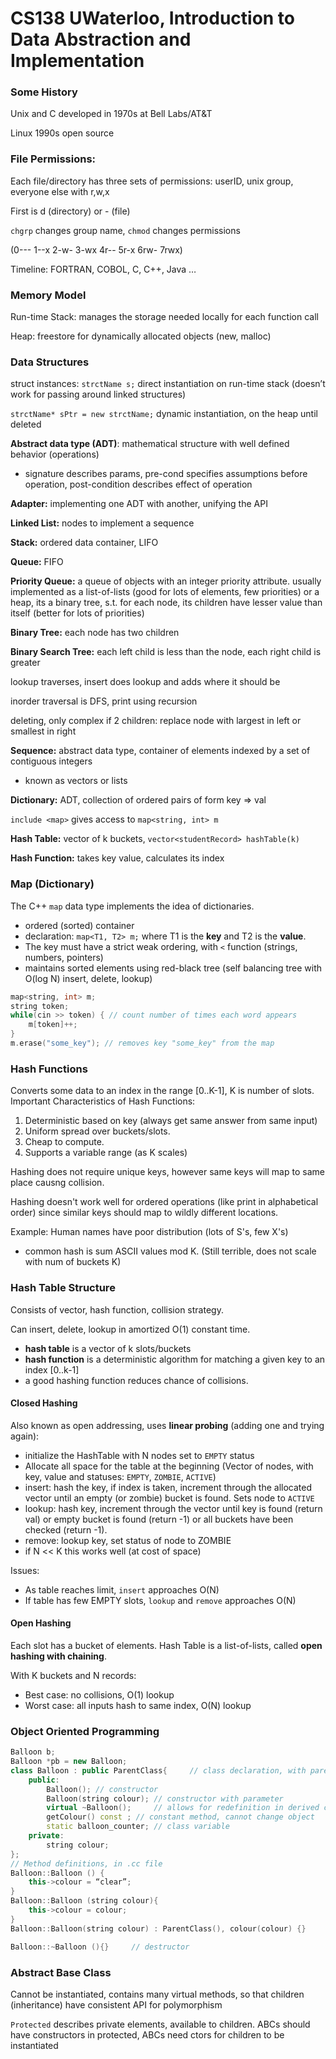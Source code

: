 # CS138 UWaterloo, Introduction to Data Abstraction and Implementation
### Some History

Unix and C developed in 1970s at Bell Labs/AT&T 

Linux 1990s open source

### File Permissions:

Each file/directory has three sets of permissions: userID, unix group, everyone else with r,w,x

First is d (directory) or - (file) 

`chgrp` changes group name, `chmod` changes permissions 

(0--- 1--x 2-w- 3-wx 4r-- 5r-x 6rw- 7rwx)

Timeline: FORTRAN, COBOL, C, C++, Java …

### Memory Model
Run-time Stack: manages the storage needed locally for each function call

Heap: freestore for dynamically allocated objects (new, malloc)

### Data Structures
struct instances: `strctName s;` direct instantiation on run-time stack (doesn’t work for passing around linked structures)

`strctName* sPtr = new strctName;` dynamic instantiation, on the heap until deleted

**Abstract data type (ADT)**: mathematical structure with well defined behavior (operations)
- signature describes params, pre-cond specifies assumptions before operation, post-condition describes effect of operation

**Adapter:** implementing one ADT with another, unifying the API

**Linked List:** nodes to implement a sequence

**Stack:** ordered data container, LIFO

**Queue:** FIFO

**Priority Queue:** a queue of objects with an integer priority attribute. usually implemented as a list-of-lists (good for lots of elements, few priorities) or a heap, its a binary tree, s.t. for each node, its children have lesser value than itself (better for lots of priorities)

**Binary Tree:** each node has two children

**Binary Search Tree:** each left child is less than the node, each right child is greater

lookup traverses, insert does lookup and adds where it should be

inorder traversal is DFS, print using recursion

deleting, only complex if 2 children: replace node with largest in left or smallest in right

**Sequence:** abstract data type, container of elements indexed by a set of contiguous integers
- known as vectors or lists

**Dictionary:** ADT, collection of ordered pairs of form key => val

`include <map>` gives access to `map<string, int> m`

**Hash Table:** vector of k buckets, `vector<studentRecord> hashTable(k)`

**Hash Function:** takes key value, calculates its index

### Map (Dictionary)
The C++ `map` data type implements the idea of dictionaries. 
- ordered (sorted) container 
- declaration: `map<T1, T2> m;` where T1 is the **key** and T2 is the **value**.
- The key must have a strict weak ordering, with `<` function (strings, numbers, pointers)
- maintains sorted elements using red-black tree (self balancing tree with O(log N) insert, delete, lookup)

```C++
map<string, int> m;
string token;
while(cin >> token) { // count number of times each word appears
    m[token]++;
}
m.erase("some_key"); // removes key "some_key" from the map
```

### Hash Functions
Converts some data to an index in the range [0..K-1], K is number of slots.
Important Characteristics of Hash Functions:
1. Deterministic based on key (always get same answer from same input)
2. Uniform spread over buckets/slots.
3. Cheap to compute.
4. Supports a variable range (as K scales)

Hashing does not require unique keys, however same keys will map to same place causng collision.

Hashing doesn't work well for ordered operations (like print in alphabetical order) since similar keys should map to wildly different locations.

Example: Human names have poor distribution (lots of S's, few X's)
- common hash is sum ASCII values mod K. (Still terrible, does not scale with num of buckets K)

### Hash Table Structure
Consists of vector, hash function, collision strategy.

Can insert, delete, lookup in amortized O(1) constant time. 
- **hash table** is a vector of k slots/buckets 
- **hash function** is a deterministic algorithm for matching a given key to an index [0..k-1]
- a good hashing function reduces chance of collisions. 

#### Closed Hashing
Also known as open addressing, uses **linear probing** (adding one and trying again):
- initialize the HashTable with N nodes set to `EMPTY` status
- Allocate all space for the table at the beginning (Vector of nodes, with key, value and statuses: `EMPTY`, `ZOMBIE`, `ACTIVE`)
- insert: hash the key, if index is taken, increment through the allocated vector until an empty (or zombie) bucket is found. Sets node to `ACTIVE`
- lookup: hash key, increment through the vector until key is found (return val) or empty bucket is found (return -1) or all buckets have been checked (return -1).
- remove: lookup key, set status of node to ZOMBIE
- if N << K this works well (at cost of space)

Issues:
- As table reaches limit, `insert` approaches O(N)
- If table has few EMPTY slots, `lookup` and `remove` approaches O(N)

#### Open Hashing
Each slot has a bucket of elements. Hash Table is a list-of-lists, called **open hashing with chaining**.

With K buckets and N records:
- Best case: no collisions, O(1) lookup
- Worst case: all inputs hash to same index, O(N) lookup

### Object Oriented Programming
```C++
Balloon b;
Balloon *pb = new Balloon;
class Balloon : public ParentClass{     // class declaration, with parent, in .h file
    public:
        Balloon(); // constructor
        Balloon(string colour); // constructor with parameter
        virtual ~Balloon();     // allows for redefinition in derived classes
        getColour() const ; // constant method, cannot change object
        static balloon_counter; // class variable
    private:
        string colour;
};
// Method definitions, in .cc file
Balloon::Balloon () {
    this->colour = “clear”;
}
Balloon::Balloon (string colour){
    this->colour = colour;
}
Balloon::Balloon(string colour) : ParentClass(), colour(colour) {}     // shorthand syntax, stops double instantiation of object parameters, calls parent constructor

Balloon::~Balloon (){}     // destructor
```

### Abstract Base Class
Cannot be instantiated, contains many virtual methods, so that children (inheritance) have consistent API for polymorphism

`Protected` describes private elements, available to children. ABCs should have constructors in protected, ABCs need ctors for children to be instantiated
